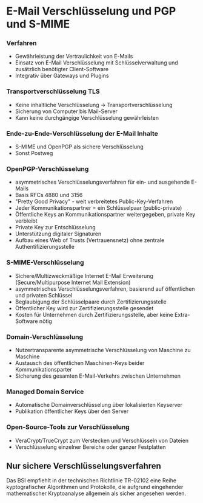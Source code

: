# E-Mail Verschlüsselung und PGP und S-MIME

### Verfahren
- Gewährleistung der Vertraulichkeit von E-Mails
- Einsatz von E-Mail Verschlüsselung mit Schlüsselverwaltung und zusätzlich benötigter Client-Software
- Integrativ über Gateways und Plugins

### Transportverschlüsselung TLS
- Keine inhaltliche Verschlüsselung -> Transportverschlüsselung
- Sicherung von Computer bis Mail-Server
- Kann keine durchgängige Verschlüsselung gewährleisten

### Ende-zu-Ende-Verschlüsselung der E-Mail Inhalte
- S-MIME und OpenPGP als sichere Verschlüsselung
- Sonst Postweg

### OpenPGP-Verschlüsselung
- asymmetrisches Verschlüsselungsverfahren für ein- und ausgehende E-Mails
- Basis RFCs 4880 und 3156
- "Pretty Good Privacy" - weit verbreitetes Public-Key-Verfahren
- Jeder Kommunikationspartner = ein Schlüsselpaar (public-private)
- Öffentliche Keys an Kommunikationspartner weitergegeben, private Key verbleibt
- Private Key zur Entschlüsselung
- Unterstützung digitaler Signaturen
- Aufbau eines Web of Trusts (Vertrauensnetz) ohne zentrale Authentifizierungsstelle

### S-MIME-Verschlüsselung
- Sichere/Multizweckmäßige Internet E-Mail Erweiterung (Secure/Multipurpose Internet Mail Extension)
- asymmetrisches Verschlüsselungsverfahren, basierend auf öffentlichen und privaten Schlüssel
- Beglaubigung der Schlüsselpaare durch Zertifizierungsstelle
- Öffentlicher Key wird zur Zertifizierungsstelle gesendet
- Kosten für Unternehmen durch Zertifizierungsstelle, aber keine Extra-Software nötig

### Domain-Verschlüsselung
- Nutzertransparente asymmetrische Verschlüsselung von Maschine zu Maschine
- Austausch des öffentlichen Maschinen-Keys beider Kommunikationsparter
- Sicherung des gesamten E-Mail-Verkehrs zwischen Unternehmen

### Managed Domain Service
- Automatische Domainverschlüsselung über lokalisierten Keyserver
- Publikation öffentlicher Keys über den Server

### Open-Source-Tools zur Verschlüsselung
- VeraCrypt/TrueCrypt zum Verstecken und Verschlüsseln von Dateien
- Verschlüsselung einzelner Bereiche oder ganzer Festplatten

## Nur sichere Verschlüsselungsverfahren
Das BSI empfiehlt in der technischen Richtlinie TR-02102 eine Reihe kyptografischer Algorithmen und Protokolle, die aufgrund eingehender mathematischer Kryptoanalyse allgemein als sicher angesehen werden.

